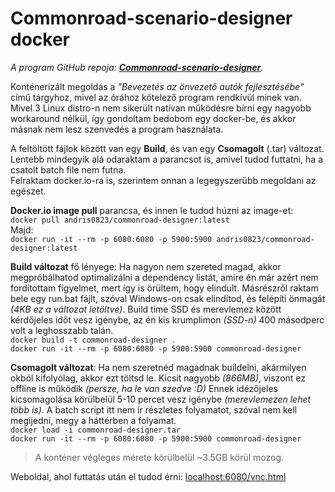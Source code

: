 # Commonroad-scenario-designer docker
*A program GitHub repoja: [**Commonroad-scenario-designer**](https://github.com/CommonRoad/commonroad-scenario-designer).*

Konténerizált megoldás a *"Bevezetés az önvezető autók fejlesztésébe"* című tárgyhoz, mivel az órához kötelező program rendkívül minek van.
Mivel 3 Linux distro-n nem sikerült natívan működésre bírni egy nagyobb workaround nélkül, így gondoltam bedobom egy docker-be, és akkor másnak nem lesz szenvedés a program használata.

A feltöltött fájlok között van egy **Build**, és van egy **Csomagolt** (.tar) változat. Lentebb mindegyik alá odaraktam a parancsot is, amivel tudod futtatni, ha a csatolt batch file nem futna.\
Felraktam docker.io-ra is, szerintem onnan a legegyszerűbb megoldani az egészet.

**Docker.io image pull** parancsa, és innen le tudod húzni az image-et:\
`docker pull andris0823/commonroad-designer:latest`\
Majd:\
`docker run -it --rm -p 6080:6080 -p 5900:5900 andris0823/commonroad-designer:latest`

**Build változat** fő lényege: Ha nagyon nem szereted magad, akkor megpróbálhatod optimalizálni a dependency listát, amire én már azért nem fordítottam figyelmet, mert így is örültem, hogy elindult.
Másrészről raktam bele egy run.bat fájlt, szóval Windows-on csak elindítod, és felépíti önmagát *(4KB ez a változat letöltve)*.
Build time SSD és merevlemez között kérdőjeles időt vesz igénybe, az én kis krumplimon *(SSD-n)* 400 másodperc volt a leghosszabb talán.\
`docker build -t commonroad-designer .`\
`docker run -it --rm -p 6080:6080 -p 5900:5900 commonroad-designer`

**Csomagolt változat**: Ha nem szeretnéd magadnak buildelni, akármilyen okból kifolyólag, akkor ezt töltsd le. Kicsit nagyobb *(866MB)*, viszont ez offline is működik *(persze, ha le van szedve :D)*
Ennek idézőjeles kicsomagolása körülbelül 5-10 percet vesz igénybe *(merevlemezen lehet több is)*. A batch script itt nem ír részletes folyamatot, szóval nem kell megijedni, megy a háttérben a folyamat.\
`docker load -i commonroad-designer.tar`\
`docker run -it --rm -p 6080:6080 -p 5900:5900 commonroad-designer`

> A konténer végleges mérete körülbelül ~3.5GB körül mozog.

Weboldal, ahol futtatás után el tudod érni: [localhost:6080/vnc.html](http://localhost:6080/vnc.html) 
